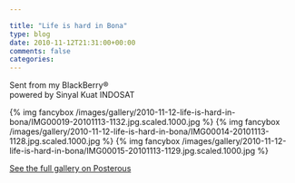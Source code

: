 ```yaml
---

title: "Life is hard in Bona"
type: blog
date: 2010-11-12T21:31:00+00:00
comments: false
categories: 
---
```


Sent from my BlackBerry® \
powered by Sinyal Kuat INDOSAT

{% img fancybox /images/gallery/2010-11-12-life-is-hard-in-bona/IMG00019-20101113-1132.jpg.scaled.1000.jpg %}
{% img fancybox /images/gallery/2010-11-12-life-is-hard-in-bona/IMG00014-20101113-1128.jpg.scaled.1000.jpg %}
{% img fancybox /images/gallery/2010-11-12-life-is-hard-in-bona/IMG00015-20101113-1129.jpg.scaled.1000.jpg %}

[See the full gallery on
Posterous](http://jarbouvic.posterous.com/life-is-hard-in-bona)

